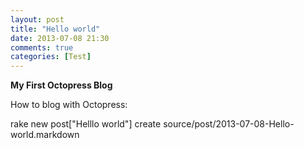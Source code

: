 ```yaml
---
layout: post
title: "Hello world"
date: 2013-07-08 21:30
comments: true
categories: [Test]
--- 
```

**My First Octopress Blog**

How to blog with Octopress:

rake new post["Helllo world"]
create source/post/2013-07-08-Hello-world.markdown


